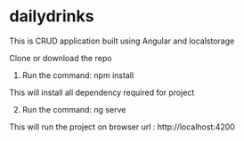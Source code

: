 # dailydrinks
This is CRUD application built using Angular and localstorage

Clone or download the repo

1. Run the command: npm install

This will install all dependency required for project

2. Run the command: ng serve

This will run the project on browser url : http://localhost:4200
